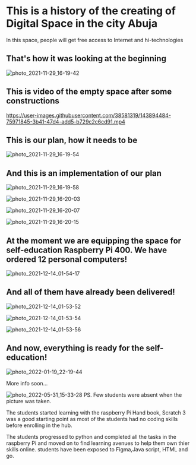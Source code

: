 # This is a history of the creating of Digital Space in the city Abuja

In this space, people will get free access to Internet and hi-technologies

## That's how it was looking at the beginning

![photo_2021-11-29_16-19-42](https://user-images.githubusercontent.com/38581319/143894452-e82729d9-b28a-4151-9b90-3a453fc09bc3.jpg)

## This is video of the empty space after some constructions

https://user-images.githubusercontent.com/38581319/143894484-75971845-3b41-47d4-add5-b729c2c6cd91.mp4

## This is our plan, how it needs to be

![photo_2021-11-29_16-19-54](https://user-images.githubusercontent.com/38581319/143894718-1d19e245-6cdf-4f24-b0e8-d2f2ea1fa8d1.jpg)

## And this is an implementation of our plan

![photo_2021-11-29_16-19-58](https://user-images.githubusercontent.com/38581319/143894768-2c98642d-3431-44fc-907c-6eb41c53b810.jpg)

![photo_2021-11-29_16-20-03](https://user-images.githubusercontent.com/38581319/143894789-a43e6494-e9ff-44a7-8954-4008a5a900bb.jpg)

![photo_2021-11-29_16-20-07](https://user-images.githubusercontent.com/38581319/143894798-60bb6069-9deb-400f-908b-d910664d4296.jpg)

![photo_2021-11-29_16-20-15](https://user-images.githubusercontent.com/38581319/143894803-75baa200-f361-43d9-ad40-82eade6117da.jpg)

## At the moment we are equipping the space for self-education Raspberry Pi 400. We have ordered 12 personal computers!

![photo_2021-12-14_01-54-17](https://user-images.githubusercontent.com/38581319/145913158-62650960-189a-44ec-a46c-83737d5f7f3a.jpg)

## And all of them have already been delivered!

![photo_2021-12-14_01-53-52](https://user-images.githubusercontent.com/38581319/145913315-d2beee8c-1752-4c12-b9e7-46ffe2b7bd2a.jpg)

![photo_2021-12-14_01-53-54](https://user-images.githubusercontent.com/38581319/145913334-896cd5a7-75d5-402e-a374-829d51cebe32.jpg)

![photo_2021-12-14_01-53-56](https://user-images.githubusercontent.com/38581319/145913350-f0b90fe4-49fe-476b-98af-b34c4b7a7935.jpg)

## And now, everything is ready for the self-education!

![photo_2022-01-19_22-19-44](https://user-images.githubusercontent.com/38581319/150215628-b2efe29d-6a07-4b91-b785-3adaa373e98c.jpg)

More info soon...

![photo_2022-05-31_15-33-28](https://user-images.githubusercontent.com/88537746/171186208-de2da172-69e8-4e87-bb34-8aef5ec24715.jpg)
PS. Few students were absent when the picture was taken.


 The students started learning with the raspberry Pi Hand book, Scratch 3 was a good starting point as most of the students had no coding skills before enrolling in the hub.
 
 The students progressed to python and completed all the tasks in the raspberry Pi and moved on to find learning avenues to help them own thier skills online. students have been exposed to Figma,Java script, HTML and go. 




